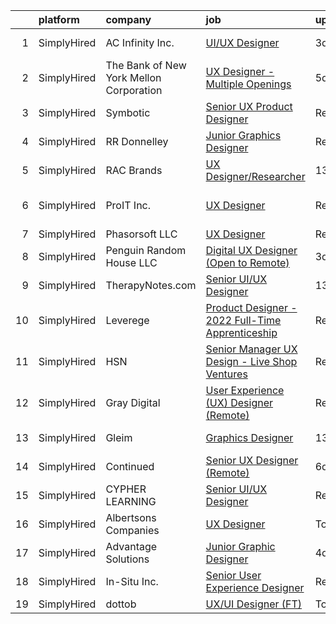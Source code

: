 

|    | platform    | company                                 | job                                                                                                                                                      | update_time   | location                 |
|---:|:------------|:----------------------------------------|:---------------------------------------------------------------------------------------------------------------------------------------------------------|:--------------|:-------------------------|
|  1 | SimplyHired | AC Infinity Inc.                        | [UI/UX Designer](https://www.simplyhired.com/job/PNDFO0WpH7uXkKLBLwc2aIZGOxL4_tr7HWTHzuCwpLHzIrk4Q5qd1A?q=ux+designer)                                   | 3d            | Industry, CA             |
|  2 | SimplyHired | The Bank of New York Mellon Corporation | [UX Designer - Multiple Openings](https://www.simplyhired.com/job/9ysYkaUb0l84vXJBjGMrmLy2_EdYZ_C2PEbF-umQF87oVNt_I9zYLQ?q=ux+designer)                  | 5d            | New York, NY +1 location |
|  3 | SimplyHired | Symbotic                                | [Senior UX Product Designer](https://www.simplyhired.com/job/ARGF7Cl06APXdbsG0XNLUoyPks9ZApro9U4f3tfkiXVxe_3kNmtyXg?q=ux+designer)                       | Recently      | Wilmington, MA           |
|  4 | SimplyHired | RR Donnelley                            | [Junior Graphics Designer](https://www.simplyhired.com/job/52-G2pL-B8BB8XrzJRxqKBxu1VBY0kZwp0vvxfjJYCIO5PYRbqPETw?q=ux+designer)                         | Recently      | Boston, MA               |
|  5 | SimplyHired | RAC Brands                              | [UX Designer/Researcher](https://www.simplyhired.com/job/7C6gUCNIds5ozCy_wYz7mMJKauIhBluLPx8AxVkVBfpxKwrtHAPDdA?q=ux+designer)                           | 13d           | Plano, TX                |
|  6 | SimplyHired | ProIT Inc.                              | [UX Designer](https://www.simplyhired.com/job/oGNkCY_s6NUyRj3ohI0kveBne59SKcCmxgbCGGdAiqDsaqsb1pdggA?q=ux+designer)                                      | Recently      | Irving, TX +3 locations  |
|  7 | SimplyHired | Phasorsoft LLC                          | [UX Designer](https://www.simplyhired.com/job/KkFQbGIJOcqN_P5fdDsvoWGbfqu_GeiBobcAxQsooXQAGvO7Vf4iQA?q=ux+designer)                                      | Recently      | Plano, TX                |
|  8 | SimplyHired | Penguin Random House LLC                | [Digital UX Designer (Open to Remote)](https://www.simplyhired.com/job/CPSSpBdFzVla2_9dxcsr-jw99PK8aI3s5_p6c5hNGaBJ_gZCV7oJNg?q=ux+designer)             | 3d            | New York, NY             |
|  9 | SimplyHired | TherapyNotes.com                        | [Senior UI/UX Designer](https://www.simplyhired.com/job/Hxr6ffKz3Gbll8_5V4MHFqFlsGgSEgF9Sk1C91ZOzNhHuzCyhqzoeA?q=ux+designer)                            | 13d           | Remote                   |
| 10 | SimplyHired | Leverege                                | [Product Designer - 2022 Full-Time Apprenticeship](https://www.simplyhired.com/job/f2PnrkNkoKjnF_c7MsOM41LbDj7RDHIKkfuGC1pKOOPB0dNQ0HmV5w?q=ux+designer) | Recently      | Remote                   |
| 11 | SimplyHired | HSN                                     | [Senior Manager UX Design - Live Shop Ventures](https://www.simplyhired.com/job/PnZWNb_6aBBBnrDkveIhjtEukajlM-yogwn3wuniAR-Q_0Dpm5SczA?q=ux+designer)    | Recently      | New York, NY             |
| 12 | SimplyHired | Gray Digital                            | [User Experience (UX) Designer (Remote)](https://www.simplyhired.com/job/4baDXNonh_hBNuJ6lNzFLeMyYAkSF0yxf9WMp1uquPMiFSSyRbQfjw?q=ux+designer)           | Recently      | Austin, TX +1 location   |
| 13 | SimplyHired | Gleim                                   | [Graphics Designer](https://www.simplyhired.com/job/48xwvO3ftPZuVo07ywNB-XojqvCdZKg6PafWvyCheeJTfZKt_HS8xg?q=ux+designer)                                | 13d           | Gainesville, FL          |
| 14 | SimplyHired | Continued                               | [Senior UX Designer (Remote)](https://www.simplyhired.com/job/Pb1hVRmV-OEdjVYVVOo9kGcSWBHRwC0tqnhf5xnjeU_IONPYxls1Zg?q=ux+designer)                      | 6d            | Remote                   |
| 15 | SimplyHired | CYPHER LEARNING                         | [Senior UI/UX Designer](https://www.simplyhired.com/job/OgCv-gpRYJ7bnZtCWCtPkd8MeBRVBK92r-4x6PDecOjitvi0HS1Nqg?q=ux+designer)                            | Recently      | Plano, TX                |
| 16 | SimplyHired | Albertsons Companies                    | [UX Designer](https://www.simplyhired.com/job/d-1uzOikUQZID8xutKP7bdlab0EG-p1veR6_ITa5IgwZ7Roh875krw?q=ux+designer)                                      | Today         | Boise, ID                |
| 17 | SimplyHired | Advantage Solutions                     | [Junior Graphic Designer](https://www.simplyhired.com/job/SwKkseYXGxqotblds3imqsxq1FfJevZ11d1FxUueg960OGpt83hpQw?q=ux+designer)                          | 4d            | Boston, MA               |
| 18 | SimplyHired | In-Situ Inc.                            | [Senior User Experience Designer](https://www.simplyhired.com/job/vyM0f3TPEVsiQm91D22dN0l-KsYqyrhKvnNhy16xYaGcS2aJUCAddg?q=ux+designer)                  | Recently      | Fort Collins, CO         |
| 19 | SimplyHired | dottob                                  | [UX/UI Designer (FT)](https://www.simplyhired.com/job/NpmXVIrCxJsEPnLuq8jngNWqr8dTNzNzU-MurJZqy7MMwz8gOJxEvw?q=ux+designer)                              | Today         | Remote                   |